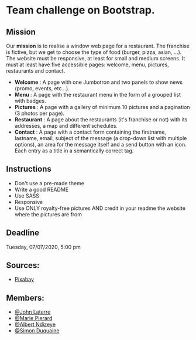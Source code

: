 # Team challenge on Bootstrap.
  
## Mission
Our **mission** is to realise a window web page for a restaurant. The franchise is fictive, but we get to choose the type of food (burger, pizza, asian, ...).
The website must be responsive, at least for small and medium screens. It must at least have five accessible pages: welcome, menu, pictures, restaurants and contact.

- **Welcome** : A page with one Jumbotron and two panels to show news (promo, events, etc...).
- **Menu** : A page with the restaurant menu in the form of a grouped list with badges.
- **Pictures** : A page with a gallery of minimum 10 pictures and a pagination (3 photos per page).
- **Restaurant** : A page about the restaurants (it's franchise or not) with its addresses, a map and different schedules.
- **Contact** : A page with a contact form containing the firstname, lastname, email, subject of the message (a drop-down list with multiple options), an area for the message itself and a send button with an icon. Each entry as a title in a semantically correct tag.

## Instructions 
- Don't use a pre-made theme
- Write a good README
- Use SASS
- Responsive
- Use ONLY royalty-free pictures AND credit in your readme the website where the pictures are from
  
## Deadline
Tuesday, 07/07/2020, 5:00 pm

## Sources:
- [Pixabay](https://pixabay.com/fr/) 

## Members:
- [@John Laterre](https://github.com/epictete)
- [@Marie Pierard](https://github.com/Marie-Pierard)
- [@Albert Ndizeye](https://github.com/AlbertNd)
- [@Simon Duquaine](https://github.com/simonduquaine)  
  